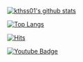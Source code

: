 [![kthss01's github stats](https://github-readme-stats.vercel.app/api?username=kthss01&count_private=true)](https://github.com/anuraghazra/github-readme-stats)

[![Top Langs](https://github-readme-stats.vercel.app/api/top-langs/?username=kthss01&langs_count=10)](https://github.com/anuraghazra/github-readme-stats)

[![Hits](https://hits.seeyoufarm.com/api/count/incr/badge.svg?url=https%3A%2F%2Fgithub.com%2Fkthss01%2F&count_bg=%2379C83D&title_bg=%23555555&icon=&icon_color=%23E7E7E7&title=hits&edge_flat=false)](https://hits.seeyoufarm.com)

[![Youtube Badge](https://img.shields.io/badge/Youtube-ff0000?style=flat-square&logo=youtube&link=https://www.youtube.com/channel/UCjF9ezfKlh_wsGpoZ-QuJeQ)](https://www.youtube.com/channel/UCjF9ezfKlh_wsGpoZ-QuJeQ)
